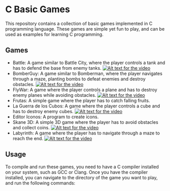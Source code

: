 # C Basic Games

This repository contains a collection of basic games implemented in C programming language. These games are simple yet fun to play, and can be used as examples for learning C programming.

## Games

- Battle: A game similar to Battle City, where the player controls a tank and has to defend the base from enemy tanks.
[![Alt text for the video](https://img.youtube.com/vi/YOUTUBE_VIDEO_ID_HERE/0.jpg)](https://www.youtube.com/watch?v=YOUTUBE_VIDEO_ID_HERE)
- BomberGuy: A game similar to Bomberman, where the player navigates through a maze, planting bombs to defeat enemies and destroy obstacles.
[![Alt text for the video](https://img.youtube.com/vi/YOUTUBE_VIDEO_ID_HERE/0.jpg)](https://www.youtube.com/watch?v=YOUTUBE_VIDEO_ID_HERE)
- FlyWar: A game where the player controls a plane and has to destroy enemy planes while avoiding obstacles.
[![Alt text for the video](https://img.youtube.com/vi/YOUTUBE_VIDEO_ID_HERE/0.jpg)](https://www.youtube.com/watch?v=YOUTUBE_VIDEO_ID_HERE)
- Frutas: A simple game where the player has to catch falling fruits.
- La Guerra de los Cubos: A game where the player controls a cube and has to destroy enemy cubes.
[![Alt text for the video](https://img.youtube.com/vi/YOUTUBE_VIDEO_ID_HERE/0.jpg)](https://www.youtube.com/watch?v=YOUTUBE_VIDEO_ID_HERE)
- Editor Iconos: A program to create icons.
- Skane 3D: A simple 3D game where the player has to avoid obstacles and collect coins.
[![Alt text for the video](https://img.youtube.com/vi/YOUTUBE_VIDEO_ID_HERE/0.jpg)](https://www.youtube.com/watch?v=YOUTUBE_VIDEO_ID_HERE)
- Labyrinth: A game where the player has to navigate through a maze to reach the end.
[![Alt text for the video](https://img.youtube.com/vi/YOUTUBE_VIDEO_ID_HERE/0.jpg)](https://www.youtube.com/watch?v=YOUTUBE_VIDEO_ID_HERE)

## Usage

To compile and run these games, you need to have a C compiler installed on your system, such as GCC or Clang. Once you have the compiler installed, you can navigate to the directory of the game you want to play, and run the following commands:

